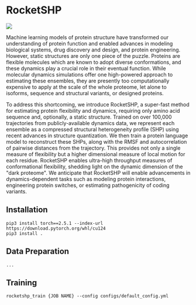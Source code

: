 # RocketSHP

<a target="_blank" href="https://cookiecutter-data-science.drivendata.org/">
    <img src="https://img.shields.io/badge/CCDS-Project%20template-328F97?logo=cookiecutter" />
</a>

Machine learning models of protein structure have transformed our understanding of protein function and enabled advances in modeling biological systems, drug discovery and design, and protein engineering. However, static structures are only one piece of the puzzle. Proteins are flexible molecules which are known to adopt diverse conformations, and these dynamics play a crucial role in their eventual function. While molecular dynamics simulations offer one high-powered approach to estimating these ensembles, they are presently too computationally expensive to apply at the scale of the whole proteome, let alone to isoforms, sequence and structural variants, or designed proteins.

To address this shortcoming, we introduce RocketSHP, a super-fast method for estimating protein flexibility and dynamics, requiring only amino acid sequence and, optionally, a static structure. Trained on over 100,000 trajectories from publicly-available dynamics data, we represent each ensemble as a compressed structural heterogeneity profile (SHP) using recent advances in structure quantization. We then train a protein language model to reconstruct these SHPs, along with the RMSF and autocorrelation of pairwise distances from the trajectory. This provides not only a single measure of flexibility but a higher dimensional measure of local motion for each residue. RocketSHP enables ultra-high throughput measures of conformational flexibility,  shedding light on the dynamic dimension of the "dark proteome". We anticipate that RocketSHP will enable advancements in dynamics-dependent tasks such as modeling protein interactions, engineering protein switches, or estimating pathogenicity of coding variants.

## Installation

```
pip3 install torch==2.5.1 --index-url https://download.pytorch.org/whl/cu124
pip3 install .
```

## Data Preparation

```
...
```

## Training

```
rocketshp_train {JOB NAME} --config configs/default_config.yml
```